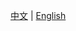  [中文](https://zhuyadong.github.io/zoop-docs/) | [English](https://zhuyadong.github.io/zoop-docs/en/)
